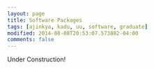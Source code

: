 ```yaml
---
layout: page
title: Software Packages
tags: [ajinkya, kadu, uu, software, graduate]
modified: 2014-08-08T20:53:07.573882-04:00
comments: false
---
```


Under Construction!
